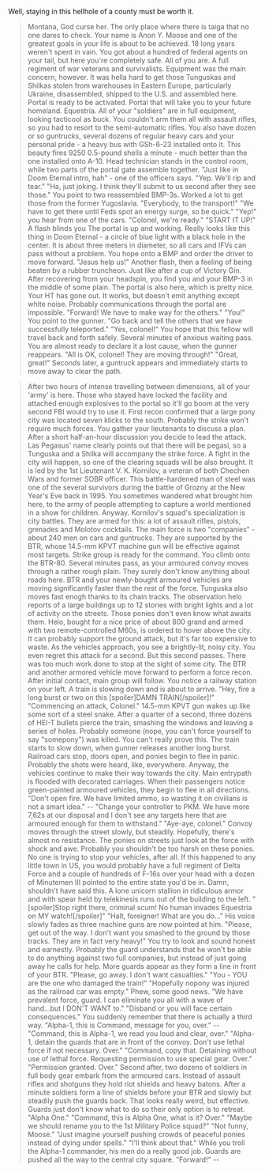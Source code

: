 Well, staying in this hellhole of a county must be worth it.
>Montana, God curse her. The only place where there is taiga that no one dares to check.
>Your name is Anon Y. Moose and one of the greatest goals in your life is about to be achieved.
>18 long years weren't spent in vain.
>You got about a hundred of federal agents on your tail, but here you're completely safe.
>All of you are.
>A full regiment of war veterans and survivalists.
>Equipment was the main concern, however. It was hella hard to get those Tunguskas and Shilkas stolen from warehouses in Eastern Europe, particularly Ukraine, disassembled, shipped to the U.S. and assembled here.
>Portal is ready to be activated. Portal that will take you to your future homeland.
>Equestria.
>All of your "soldiers" are in full equipment, looking tacticool as buck. You couldn't arm them all with assault rifles, so you had to resort to the semi-automatic rifles.
>You also have dozen or so guntrucks, several dozens of regular heavy cars and your personal pride - a heavy bus with GSh-6-23 installed onto it.
>This beauty fires 9250 0.5-pound shells a minute - much better than the one installed onto A-10.
>Head technician stands in the control room, while two parts of the portal gate assemble together.
>"Just like in Doom Eternal intro, hah" - one of the officers says.
"Yep. We'll rip and tear."
"Ha, just joking. I think they'll submit to us second after they see those."
>You point to two reassembled BMP-3s. Worked a lot to get those from the former Yugoslavia.
"Everybody, to the transport!"
"We have to get there until Feds spot an energy surge, so be quick."
>"Yep!" you hear from one of the cars.
>"Colonel, we're ready."
"START IT UP!"
>A flash blinds you
>The portal is up and working. Really looks like this thing in Doom Eternal - a circle of blue light with a black hole in the center.
>It is about three meters in diameter, so all cars and IFVs can pass without a problem.
>You hope onto a BMP and order the driver to move forward.
"Jesus help us!"
>Another flash, then a feeling of being beaten by a rubber truncheon. Just like after a cup of Victory Gin.
>After recovering from your headspin, you find you and your BMP-3 in the middle of some plain. The portal is also here, which is pretty nice.
>Your HT has gone out. It works, but doesn't emit anything except white noise. Probably communications through the portal are impossible.
"Forward! We have to make way for the others."
"You!"
>You point to the gunner.
"Go back and tell the others that we have successfully teleported."
>"Yes, colonel!"
>You hope that this fellow will travel back and forth safely.
>Several minutes of anxious waiting pass. You are almost ready to declare it a lost cause, when the gunner reappears.
>"All is OK, colonel! They are moving through!"
"Great, great!"
>Seconds later, a guntruck appears and immediately starts to move away to clear the path.

>After two hours of intense travelling between dimensions, all of your 'army' is here.
>Those who stayed have locked the facility and attached enough explosives to the portal so it'll go boom at the very second FBI would try to use it.
>First recon confirmed that a large pony city was located seven klicks to the south. Probably the strike won't require much forces.
>You gather your lieutenants to discuss a plan.
>After a short half-an-hour discussion you decide to lead the attack.
>Las Pegasus' name clearly points out that there will be pegasi, so a Tunguska and a Shilka will accompany the strike force.
>A fight in the city will happen, so one of the clearing squads will be also brought.
>It is led by the 1st Lieutenant V. K. Kornilov, a veteran of both Chechen Wars and former SOBR officer. 
>This battle-hardened man of steel was one of the several survivors during the battle of Grozny at the New Year's Eve back in 1995.
>You sometimes wandered what brought him here, to the army of people attempting to capture a world mentioned in a show for children.
>Anyway.
>Kornilov's squad's specialization is city battles. They are armed for this: a lot of assault rifles, pistols, grenades and Molotov cocktails.
>The main force is two "companies" - about 240 men on cars and guntrucks. They are supported by the BTR, whose 14.5-mm KPVT machine gun will be effective against most targets.
>Strike group is ready for the command.
>You climb onto the BTR-80.
>Several minutes pass, as your armoured convoy moves through a rather rough plain. They surely don't know anything about roads here.
>BTR and your newly-bought armoured vehicles are moving significantly faster than the rest of the force. Tunguska also moves fast enogh thanks to its chain tracks.
>The observation helo reports of a large buildings up to 12 stories with bright lights and a lot of activity on the streets.
>Those ponies don't even know what awaits them.
>Helo, bought for a nice price of about 800 grand and armed with two remote-controlled M60s, is ordered to hover above the city. It can probably support the ground attack, but it's far too expensive to waste.
>As the vehicles approach, you see a brightly-lit, noisy city. You even regret this attack for a second.
>But this second passes. There was too much work done to stop at the sight of some city.
>The BTR and another armored vehicle move forward to perform a force recon. After initial contact, main group will follow.
>You notice a railway station on your left. A train is slowing down and is about to arrive.
"Hey, fire a long burst or two on this [spoiler]DAMN TRAIN[/spoiler]!"
>"Commencing an attack, Colonel."
>14.5-mm KPVT gun wakes up like some sort of a steel snake. After a quarter of a second, three dozens of HEI-T bullets pierce the train, smashing the windows and leaving a series of holes.
>Probably someone (nope, you can't force yourself to say "somepony") was killed. You can't really prove this.
>The train starts to slow down, when gunner releases another long burst. Railroad cars stop, doors open, and ponies begin to flee in panic.
>Probably the shots were heard, like, everywhere. Anyway, the vehicles continue to make their way towards the city.
>Main entrypath is flooded with decorated carriages. When their passengers notice green-painted armoured vehicles, they begin to flee in all directions.
"Don't open fire. We have limited ammo, so wasting it on civilians is not a smart idea."
--
"Change your controller to PKM. We have more 7,62s at our disposal and I don't see any targets here that are armoured enough for them to withstand."
>"Aye-aye, colonel."
>Convoy moves through the street slowly, but steadily. Hopefully, there's almost no resistance. The ponies on streets just look at the force with shock and awe.
>Probably you shouldn't be too harsh on these ponies. No one is trying to stop your vehicles, after all. 
>If this happened to any little town in US, you would probably have a full regiment of Delta Force and a couple of hundreds of F-16s over your head with a dozen of Minutemen III pointed to the entire state you'd be in.
>Damn, shouldn't have said this.
>A lone unicorn stallion in ridiculous armor and with spear held by telekinesis runs out of the building to the left.
>"[spoiler]Stop right there, criminal scum! No human invades Equestria on MY watch![/spoiler]"
>"Halt, foreigner! What are you do..."
>His voice slowly fades as three machine guns are now pointed at him.
"Please, get out of the way. I don't want you smashed to the ground by those tracks. They are in fact very heavy!"
>You try to look and sound honest and earnestly.
>Probably the guard understands that he won't be able to do anything against two full companies, but instead of just going away he calls for help.
>More guards appear as they form a line in front of your BTR.
"Please, go away. I don't want casualties."
>"You - YOU are the one who damaged the train!"
>"Hopefully nopony was injured as the railroad car was empty."
>Phew, some good news.
"We have prevalent force, guard. I can eliminate you all with a wave of hand...but I DON'T WANT to."
"Disband or you will face certain consequences."
>You suddenly remember that there is actually a third way.
"Alpha-1, this is Command, message for you, over."
--
>"Command, this is Alpha-1, we read you loud and clear, over."
"Alpha-1, detain the guards that are in front of the convoy. Don't use lethal force if not necessary. Over."
>"Command, copy that. Detaining without use of lethal force. Requesting permission to use special gear. Over."
"Permission granted. Over."
>Second after, two dozens of soldiers in full body gear embark from the armoured cars.
>Instead of assault rifles and shotguns they hold riot shields and heavy batons. After a minute soldiers form a line of shields before your BTR and slowly but steadily push the guards back.
>That looks really weird, but effective. Guards just don't know what to do so their only option is to retreat. 
"Alpha One."
>"Command, this is Alpha One, what is it? Over."
"Maybe we should rename you to the 1st Military Police squad?"
>"Not funny, Moose."
"Just imagine yourself pushing crowds of peaceful ponies instead of dying under spells."
>"I'll think about that."
>While you troll the Alpha-1 commander, his men do a really good job.
>Guards are pushed all the way to the central city square.
"Forward!"
--

